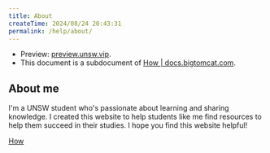 ```yaml
---
title: About
createTime: 2024/08/24 20:43:31
permalink: /help/about/
---
```


- Preview: [preview.unsw.vip](https://preview.unsw.vip/).
- This document is a subdocument of [How | docs.bigtomcat.com](https://docs.bigtomcat.com/).

## About me

I'm a UNSW student who's passionate about learning and sharing knowledge. I created this website to help students like me find resources to help them succeed in their studies. I hope you find this website helpful!

[How](https://www.bigtomcat.com/)
